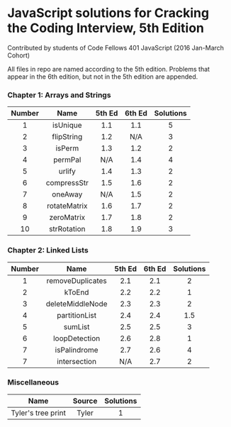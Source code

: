 # JavaScript solutions for Cracking the Coding Interview, 5th Edition

Contributed by students of Code Fellows 401 JavaScript (2016 Jan-March Cohort)

All files in repo are named according to the 5th edition. Problems that appear
in the 6th edition, but not in the 5th edition are appended.

### Chapter 1: Arrays and Strings

| Number |   Name      | 5th Ed | 6th Ed | Solutions |
|:------:|:-----------:|:------:|:------:|:---------:|
|    1   | isUnique    |   1.1  |   1.1  |     5     |
|    2   | flipString  |   1.2  |   N/A  |     3     |
|    3   | isPerm      |   1.3  |   1.2  |     2     |
|    4   | permPal     |   N/A  |   1.4  |     4     |
|    5   | urlify      |   1.4  |   1.3  |     2     |
|    6   | compressStr |   1.5  |   1.6  |     2     |
|    7   | oneAway     |   N/A  |   1.5  |     2     |
|    8   | rotateMatrix|   1.6  |   1.7  |     2     |
|    9   | zeroMatrix  |   1.7  |   1.8  |     2     |
|   10   | strRotation |   1.8  |   1.9  |     3     |

### Chapter 2: Linked Lists

| Number |         Name        | 5th Ed | 6th Ed | Solutions |
|:------:|:-------------------:|:------:|:------:|:---------:|
|    1   | removeDuplicates    |   2.1  |   2.1  |     2     |
|    2   | kToEnd              |   2.2  |   2.2  |     1     |
|    3   | deleteMiddleNode    |   2.3  |   2.3  |     2     |
|    4   | partitionList       |   2.4  |   2.4  |     1.5   |
|    5   | sumList             |   2.5  |   2.5  |     3     |
|    6   | loopDetection       |   2.6  |   2.8  |     1     |
|    7   | isPalindrome        |   2.7  |   2.6  |     4     |
|    7   | intersection        |   N/A  |   2.7  |     2     |



### Miscellaneous

|         Name        | Source | Solutions |
| ------------------- | :----: | :-------: |
| Tyler's tree print  | Tyler  |     1     |
